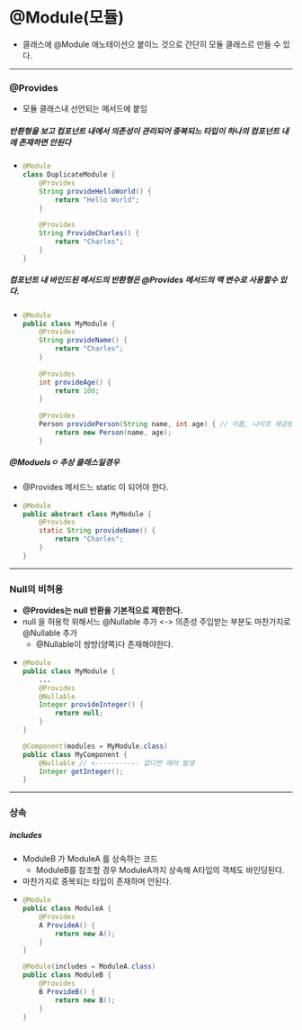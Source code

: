 # @Module(모듈)
* 클래스에 @Module 애노테이션으 붙이느 것으로 간단히 모듈 클래스르 만들 수 있다.
---
### @Provides
* 모듈 클래스내 선언되는 메서드에 붙임
##### 반환형을 보고 컴포넌트 내에서 의존성이 관리되어 중복되느 타입이 하나의 컴포넌트 내에 존재하면 안된다
* ```java
  @Module
  class DuplicateModule {
      @Provides
      String provideHelloWorld() {
          return "Hello World";
      }
      
      @Provides
      String ProvideCharles() {
          return "Charles";
      }
  }
##### 컴포넌트 내 바인드된 메서드의 반환형은 @Provides 메서드의 맥 변수로 사용할수 있다.
* ```java
  @Module
  public class MyModule {
      @Provides
      String provideName() {
          return "Charles";
      }
      
      @Provides
      int provideAge() {
          return 100;
      }
      
      @Provides
      Person providePerson(String name, int age) { // 이름, 나이르 제공받아서 name = Charles, age = 100 이 된다.
          return new Person(name, age);
      }
##### @Moduelsㅇ 추상 클래스일경우
* @Provides 메서드느 static 이 되어야 한다.
* ```java
  @Module
  public abstract class MyModule {
      @Provides
      static String provideName() {
          return "Charles";
      }
  }
---
### Null의 비허용
* **@Provides는 null 반환을 기본적으로 제한한다.**
* null 을 허용학 위해서느 @Nullable 추가 <-> 의존성 주입받는 부분도 마찬가지로 @Nullable 추가
  * @Nullable이 쌍방(양쪽)다 존재해야한다.
* ```java
  @Module
  public class MyModule {
      ...
      @Provides
      @Nullable
      Integer provideInteger() {
          return null;
      }
  }
  
  @Component(modules = MyModule.class)
  public class MyComponent {
      @Nullable // <----------- 없다면 에러 발생
      Integer getInteger();
  }
---
### 상속
##### includes
* ModuleB 가 ModuleA 를 상속하는 코드
  * ModuleB를 참조할 경우 ModuleA까지 상속해 A타입의 객체도 바인딩된다.
* 마찬가지로 중복되는 타입이 존재하며 안된다.
* ```java
  @Module
  public class ModuleA {
      @Provides
      A ProvideA() {
          return new A();
      }
  }
  
  @Module(includes = ModuleA.class)
  public class ModuleB {
      @Provides
      B ProvideB() {
          return new B();
      }
  }
  

